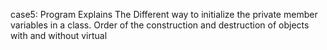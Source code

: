case5:
Program Explains The
Different way to initialize the private member variables in a class.
Order of the construction and destruction of objects with and without virtual
